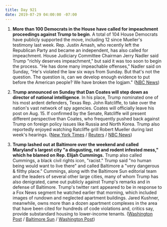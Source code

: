 ```yaml
---
title: Day 921
date: 2019-07-29 04:00:00 -07:00
---
```


1. **More than 100 Democrats in the House have called for impeachment proceedings against Trump to begin**. A total of 104 House Democrats have publicly supported the move, including 12 since Mueller's testimony last week. Rep. Justin Amash, who recently left the Republican Party and became an independent, has also called for impeachment. House Judiciary Committee Chairman Jerry Nadler said Trump "richly deserves impeachment," but said it was too soon to begin the process. "He has done many impeachable offenses," Nadler said on Sunday, "He's violated the law six ways from Sunday. But that's not the question. The question is, can we develop enough evidence to put before the American people? We have broken the logjam." ([NBC News](https://www.nbcnews.com/politics/donald-trump/more-100-house-democrats-have-now-called-impeachment-proceedings-against-n1035526))

2. **Trump announced on Sunday that Dan Coates will step down as director of national intelligence**. In his place, Trump nominated one of his most ardent defenders, Texas Rep. John Ratcliffe, to take over the nation's vast network of spy agencies. Coates will officially leave his post on Aug. 15. If confirmed by the Senate, Ratcliffe will present different perspective than Coates, who frequently pushed back against Trump on foreign policy issues like Russia and North Korea. Trump also reportedly enjoyed watching Ratcliffe grill Robert Mueller during last week's hearings. ([New York Times](https://www.nytimes.com/2019/07/28/us/politics/dan-coats-intelligence-chief-out.html) / [Reuters](https://www.reuters.com/article/us-usa-trump-coats-idUSKCN1UN0QQ) / [NBC News](https://www.nbcnews.com/politics/donald-trump/dan-coats-out-intelligence-chief-soon-reports-n1035506))

3. **Trump lashed out at Baltimore over the weekend and called Maryland's largest city "a disgusting, rat and rodent infested mess," which he blamed on Rep. Elijah Cummings.** Trump also called Cummings, a black civil rights icon, "racist."  Trump said "no human being would want to live there" and called Baltimore a "very dangerous & filthy place." Cummings, along with the Baltimore Sun editorial team and the leaders of several other large cities, many of whom Trump has also denigrated, came out publicly against Trump's remarks and in defense of Baltimore. Trump's twitter rant appeared to be in response to a Fox News segment he watched earlier that morning, which included images of rundown and neglected apartment buildings. Jared Kushner, meanwhile, owns more than a dozen apartment complexes in the area that have been cited for hundreds of code violations and, critics say, provide substandard housing to lower-income tenants. ([Washington Post](https://www.washingtonpost.com/local/md-politics/jared-kushner-owns-lots-of-apartments-in-the-baltimore-area-some-infested-with-mice/2019/07/28/0d3cb754-b13b-11e9-8f6c-7828e68cb15f_story.html?utm_term=.bcf52aae0d22) / [Baltimore Sun](http://www.baltimoresun.com/opinion/editorial/bs-ed-0728-trump-baltimore-20190727-k6ac4yvnpvcczlaexdfglifada-story.html) / [Washington Post](https://www.washingtonpost.com/politics/louder-and-more-hateful-big-city-leaders-say-trumps-attacks-on-baltimore-are-escalation-of-his-strategy-to-denigrate-diverse-liberal-areas/2019/07/28/45448ad0-b16a-11e9-951e-de024209545d_story.html?utm_term=.66a1a5ba8c21))